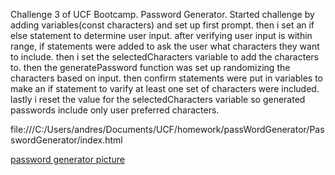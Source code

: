 Challenge 3 of UCF Bootcamp.
Password Generator.
Started challenge by adding variables(const characters) and set up first prompt. then i set an if else statement to determine user input. after verifying user input is within range, if statements were added to ask the user what characters they want to include. then i set the selectedCharacters variable to add the characters to. then the generatePassword function was set up randomizing the characters based on input. then confirm statements were put in variables to make an if statement to varify at least one set of characters were included. lastly i reset the value for the selectedCharacters variable so generated passwords include only  user preferred characters.

file:///C:/Users/andres/Documents/UCF/homework/passWordGenerator/PasswordGenerator/index.html

[password generator picture](https://user-images.githubusercontent.com/128413413/229932651-2f8dc976-f83d-404d-bb89-fee318e2dc66.png)
